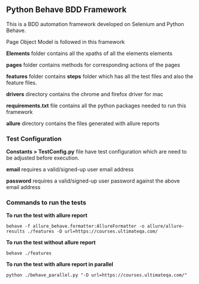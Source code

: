 ## **Python Behave BDD Framework**

This is a BDD automation framework developed on Selenium and Python Behave.

Page Object Model is followed in this framework

**Elements** folder contains all the xpaths of all the elements elements

**pages** folder contains methods for corresponding actions of the pages

**features** folder contains **steps** folder which has all the test files and also the feature files.

**drivers** directory contains the chrome and firefox driver for mac

**requirements.txt** file contains all the python packages needed to run this framework

**allure** directory contains the files generated with allure reports

### Test Configuration
**Constants > TestConfig.py** file have test configuration which are need to be adjusted before execution.

**email** requires a valid/signed-up user email address

**password** requires a valid/signed-up user password against the above email address
### **Commands to run the tests**

**To run the test with allure report**
```shell
behave -f allure_behave.formatter:AllureFormatter -o allure/allure-results ./features -D url=https://courses.ultimateqa.com/
```
**To run the test without allure report** 
```shell
behave ./features
```

**To run the test with allure report in parallel**
  ```shell
python ./behave_parallel.py "-D url=https://courses.ultimateqa.com/"
```
